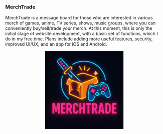 ### MerchTrade
MerchTrade is a message board for those who are interested in various merch of games, anime, TV series, shows, music groups, where you can conveniently buy/sell/trade your merch.
At this moment, this is only the initial stage of website development, with a basic set of functions, which I do in my free time.
Plans include adding more useful features, security, improved UI/UX, and an app for iOS and Android.


<p align="center">
  <img src="https://github.com/starcrusher777/mt-website/blob/main/mt-website/public/mtlogo.png?raw=true" alt="MerchTrade Logo" width="250"/>
</p>

